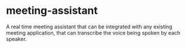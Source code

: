 # meeting-assistant
A real time meeting assistant that can be integrated with any existing meeting application, that can transcribe the voice being spoken by each speaker.

